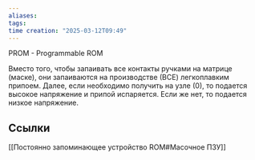 ```yaml
---
aliases: 
tags: 
time creation: "2025-03-12T09:49"
---
```

PROM - Programmable ROM

Вместо того, чтобы запаивать все контакты ручками на матрице (маске), они запаиваются на производстве (ВСЕ) легкоплавким припоем. Далее, если необходимо получить на узле (0), то подается высокое напряжение и припой испаряется. Если же нет, то подается низкое напряжение.
## Ссылки

[[Постоянно запоминающее устройство ROM#Масочное ПЗУ]]